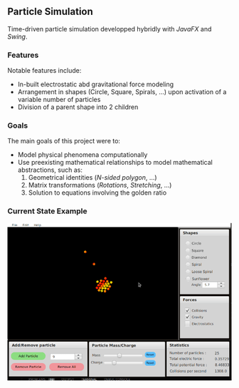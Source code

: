## Particle Simulation
Time-driven particle simulation developped hybridly with *JavaFX* and *Swing*.

### Features
Notable features include: 
- In-built electrostatic abd gravitational force modeling
- Arrangement in shapes (Circle, Square, Spirals, ...) upon activation of a variable number of particles
- Division of a parent shape into 2 children

### Goals
The main goals of this project were to:
- Model physical phenomena computationally
- Use preexisting mathematical relationships to model mathematical abstractions, such as:
    1. Geometrical identities (*N-sided polygon*, ...)
    2. Matrix transformations (*Rotations*, *Stretching*, ...)
    3. Solution to equations involving the golden ratio
    
### Current State Example
<p align="center">
  <img align="center" src="https://github.com/hexaquarks/Particle_Fun/blob/master/src/Promotion/spiralsGlimpse2.gif" />
</p>

